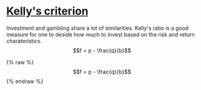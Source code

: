 <script type="text/javascript" async
  src="https://cdn.mathjax.org/mathjax/latest/MathJax.js?config=TeX-MML-AM_CHTML">
</script>

# [Kelly's criterion](https://en.wikipedia.org/wiki/Kelly_criterion)

Investment and gambling share a lot of similarities. Kelly's ratio is a good measure
for one to deside how much to invest based on the risk and return charateristics. 
  $$f = p - \frac{q}{b}$$
  
{% raw %}
  $$f = p - \frac{q}{b}$$
{% endraw %}
